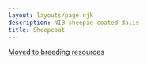```yaml
---
layout: layouts/page.njk
description: NIB sheepie coated dalis
title: Sheepcoat
---
```


[Moved to breeding resources](/breeding-resources)
